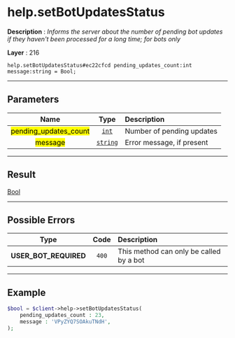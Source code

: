 # help.setBotUpdatesStatus

**Description** : *Informs the server about the number of pending bot updates if they haven&#039;t been processed for a long time; for bots only*

**Layer** : 216

```tl
help.setBotUpdatesStatus#ec22cfcd pending_updates_count:int message:string = Bool;
```

---

## Parameters

| Name | Type | Description |
| :---: | :---: | :--- |
| <mark>pending_updates_count</mark> | [`int`](type/int) | Number of pending updates |
| <mark>message</mark> | [`string`](type/string) | Error message, if present |

---

## Result

[Bool](type/Bool)

---

## Possible Errors

| Type | Code | Description |
| :---: | :---: | :--- |
| **USER_BOT_REQUIRED** | `400` | This method can only be called by a bot |

---

## Example

```php
$bool = $client->help->setBotUpdatesStatus(
	pending_updates_count : 23,
	message : 'VPyZYQ7SOAkuTNdH',
);
```